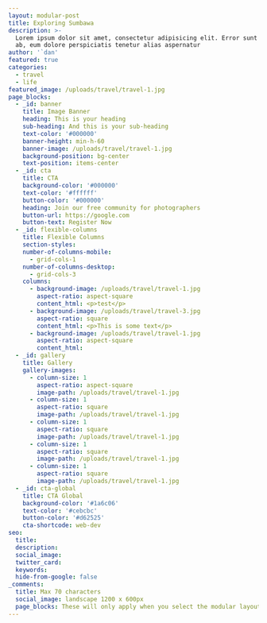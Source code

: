 ```yaml
---
layout: modular-post
title: Exploring Sumbawa
description: >-
  Lorem ipsum dolor sit amet, consectetur adipisicing elit. Error sunt earum,
  ab, eum dolore perspiciatis tenetur alias aspernatur
author: '`dan'
featured: true
categories:
  - travel
  - life
featured_image: /uploads/travel/travel-1.jpg
page_blocks:
  - _id: banner
    title: Image Banner
    heading: This is your heading
    sub-heading: And this is your sub-heading
    text-color: '#000000'
    banner-height: min-h-60
    banner-image: /uploads/travel/travel-1.jpg
    background-position: bg-center
    text-position: items-center
  - _id: cta
    title: CTA
    background-color: '#000000'
    text-color: '#ffffff'
    button-color: '#000000'
    heading: Join our free community for photographers
    button-url: https://google.com
    button-text: Register Now
  - _id: flexible-columns
    title: Flexible Columns
    section-styles:
    number-of-columns-mobile:
      - grid-cols-1
    number-of-columns-desktop:
      - grid-cols-3
    columns:
      - background-image: /uploads/travel/travel-1.jpg
        aspect-ratio: aspect-square
        content_html: <p>test</p>
      - background-image: /uploads/travel/travel-3.jpg
        aspect-ratio: square
        content_html: <p>This is some text</p>
      - background-image: /uploads/travel/travel-1.jpg
        aspect-ratio: aspect-square
        content_html:
  - _id: gallery
    title: Gallery
    gallery-images:
      - column-size: 1
        aspect-ratio: aspect-square
        image-path: /uploads/travel/travel-1.jpg
      - column-size: 1
        aspect-ratio: square
        image-path: /uploads/travel/travel-1.jpg
      - column-size: 1
        aspect-ratio: square
        image-path: /uploads/travel/travel-1.jpg
      - column-size: 1
        aspect-ratio: square
        image-path: /uploads/travel/travel-1.jpg
      - column-size: 1
        aspect-ratio: square
        image-path: /uploads/travel/travel-1.jpg
  - _id: cta-global
    title: CTA Global
    background-color: '#1a6c06'
    text-color: '#cebcbc'
    button-color: '#d62525'
    cta-shortcode: web-dev
seo:
  title:
  description:
  social_image:
  twitter_card:
  keywords:
  hide-from-google: false  
_comments:
  title: Max 70 characters
  social_image: landscape 1200 x 600px
  page_blocks: These will only apply when you select the modular layout
---
```

